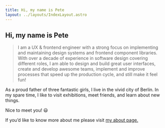 ```yaml
---
title: Hi, my name is Pete
layout: ../layouts/IndexLayout.astro
---
```


## Hi, my name is Pete

> I am a UX & frontend engineer with a strong focus on implementing and maintaining design systems and frontend component libraries. With over a decade of experience in software design covering different roles, I am able to design and build great user interfaces, create and develop awesome teams, implement and improve processes that speed up the production cycle, and still make it feel fun!

As a proud father of three fantastic girls, I live in the vivid city of Berlin. In my spare time, I like to visit exhibitions, meet friends, and learn about new things.

Nice to meet you! 😃

If you’d like to know more about me please visit [my about page.](/about)
